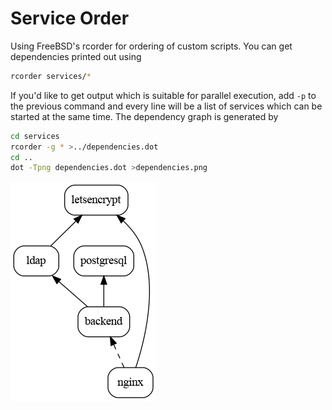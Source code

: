 # Service Order

Using FreeBSD's rcorder for ordering of custom scripts. You can get dependencies
printed out using

```sh
rcorder services/*
````

If you'd like to get output which is suitable for parallel execution, add `-p`
to the previous command and every line will be a list of services which can be
started at the same time. The dependency graph is generated by

```sh
cd services
rcorder -g * >../dependencies.dot
cd ..
dot -Tpng dependencies.dot >dependencies.png
```

![Dependencies](/dependencies.png)

